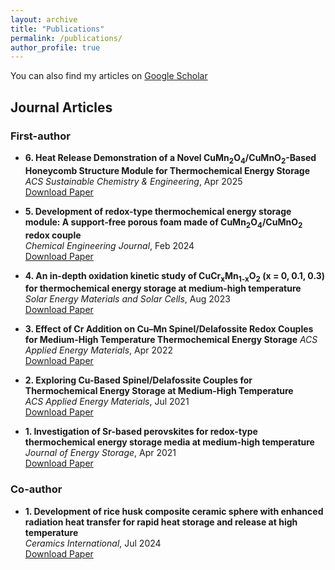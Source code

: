 ```yaml
---
layout: archive
title: "Publications"
permalink: /publications/
author_profile: true
---
```


You can also find my articles on [Google Scholar](https://scholar.google.com/citations?user=6npMlFQAAAAJ&hl=zh-CN)


## Journal Articles

### First-author

- **6. Heat Release Demonstration of a Novel CuMn<sub>2</sub>O<sub>4</sub>/CuMnO<sub>2</sub>-Based Honeycomb Structure Module for Thermochemical Energy Storage**  
  *ACS Sustainable Chemistry & Engineering*, Apr 2025  
  [Download Paper](https://pubs.acs.org/doi/10.1021/acssuschemeng.4c10715)

- **5. Development of redox-type thermochemical energy storage module: A support-free porous foam made of CuMn<sub>2</sub>O<sub>4</sub>/CuMnO<sub>2</sub> redox couple**  
  *Chemical Engineering Journal*, Feb 2024  
  [Download Paper](https://linkinghub.elsevier.com/retrieve/pii/S1385894724010258)

- **4. An in-depth oxidation kinetic study of CuCr<sub>x</sub>Mn<sub>1-x</sub>O<sub>2</sub> (x = 0, 0.1, 0.3) for thermochemical energy storage at medium-high temperature**  
  *Solar Energy Materials and Solar Cells*, Aug 2023  
  [Download Paper](https://linkinghub.elsevier.com/retrieve/pii/S0927024823003161)

- **3. Effect of Cr Addition on Cu–Mn Spinel/Delafossite Redox Couples for Medium-High Temperature Thermochemical Energy Storage**  *ACS Applied Energy Materials*, Apr 2022  
  [Download Paper](https://pubs.acs.org/doi/10.1021/acsaem.2c00178)

- **2. Exploring Cu-Based Spinel/Delafossite Couples for Thermochemical Energy Storage at Medium-High Temperature**  
  *ACS Applied Energy Materials*, Jul 2021  
  [Download Paper](https://pubs.acs.org/doi/10.1021/acsaem.1c01352)

- **1. Investigation of Sr-based perovskites for redox-type thermochemical energy storage media at medium-high temperature**  
  *Journal of Energy Storage*, Apr 2021  
  [Download Paper](https://linkinghub.elsevier.com/retrieve/pii/S2352152X21002504)

### Co-author

- **1. Development of rice husk composite ceramic sphere with enhanced radiation heat transfer for rapid heat storage and release at high temperature**  
  *Ceramics International*, Jul 2024  
  [Download Paper](https://linkinghub.elsevier.com/retrieve/pii/S0272884224030475)





